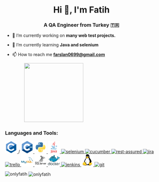<h1 align="center">Hi 👋, I'm Fatih</h1>
<h3 align="center">A QA Engineer from Turkey 🇹🇷</h3>


- 🔭 I’m currently working on **many web test projects.**

- 🌱 I’m currently learning **Java and selenium**

- 📫 How to reach me **farslan0699@gmail.com**

&nbsp;&nbsp;&nbsp;&nbsp;&nbsp;&nbsp;&nbsp;&nbsp;&nbsp;&nbsp;&nbsp;&nbsp;&nbsp;&nbsp;&nbsp;&nbsp;<img src="https://media2.giphy.com/media/3o7WTL4qQCbbLLV2Pm/giphy.gif?cid=ecf05e47u9y1mxy0f76r6izfv6wswd04k92yy4f7wt0p7i4c&rid=giphy.gif&ct=g" width="195" height="195" /> 

<h3 align="left">Languages and Tools:</h3>
<p align="left"> </a> <a href="https://en.wikipedia.org/wiki/C_(programming_language)" target="_blank" rel="noreferrer"> <img src="https://raw.githubusercontent.com/devicons/devicon/master/icons/c/c-original.svg" alt="c" width="40" height="40"/> </a> / <a href="https://en.wikipedia.org/wiki/C%2B%2B" target="_blank" rel="noreferrer"> <img src="https://raw.githubusercontent.com/devicons/devicon/master/icons/cplusplus/cplusplus-original.svg" alt="c++" width="40" height="40"/> </a> <a href="https://www.python.org/" target="_blank" rel="noreferrer"> <img src="https://raw.githubusercontent.com/devicons/devicon/master/icons/python/python-original.svg" alt="python" width="40" height="40"/> </a> <a href="https://www.java.com/" target="_blank" rel="noreferrer"> <img src="https://raw.githubusercontent.com/devicons/devicon/master/icons/java/java-original-wordmark.svg" alt="java" width="40" height="40"/> </a> <a href="https://www.selenium.dev/" target="_blank" rel="noreferrer"> <img src="https://raw.githubusercontent.com/SeleniumHQ/selenium/main/common/src/web/images/selenium-logo.png" alt="selenium" width="40" height="40"/> </a>
 </a> <a href="https://cucumber.io/" target="_blank" rel="noreferrer"> <img src="https://www.vectorlogo.zone/logos/cucumberio/cucumberio-icon.svg" alt="cucumber" width="40" height="40"/> </a> <a href="https://rest-assured.io/" target="_blank" rel="noreferrer"> <img src="https://raw.githubusercontent.com/rest-assured/rest-assured.github.io/main/src/images/logo.svg" alt="rest-assured" width="40" height="40"/> </a>
<a href="https://www.atlassian.com/software/jira" target="_blank" rel="noreferrer"> <img src="https://www.vectorlogo.zone/logos/atlassian_jira/atlassian_jira-icon.svg" alt="jira" width="40" height="40"/> </a> <a href="https://trello.com/" target="_blank" rel="noreferrer"> <img src="https://www.vectorlogo.zone/logos/trello/trello-icon.svg" alt="trello" width="40" height="40"/> </a> </a> <a href="https://www.mysql.com/" target="_blank" rel="noreferrer"> <img src="https://raw.githubusercontent.com/devicons/devicon/master/icons/mysql/mysql-original-wordmark.svg" alt="mysql" width="40" height="40"/> </a> <a href="https://www.microsoft.com/en-us/sql-server" target="_blank" rel="noreferrer"> <img src="https://raw.githubusercontent.com/devicons/devicon/master/icons/microsoftsqlserver/microsoftsqlserver-plain-wordmark.svg" alt="mssql" width="40" height="40"/> </a>
 </a> <a href="https://www.docker.com/" target="_blank" rel="noreferrer"> <img src="https://raw.githubusercontent.com/devicons/devicon/master/icons/docker/docker-original-wordmark.svg" alt="docker" width="40" height="40"/> 
 </a> </a> <a href="https://www.jenkins.io" target="_blank" rel="noreferrer"> <img src="https://www.vectorlogo.zone/logos/jenkins/jenkins-icon.svg" alt="jenkins" width="40" height="40"/> </a> <a href="https://www.linux.org/" target="_blank" rel="noreferrer"> <img src="https://raw.githubusercontent.com/devicons/devicon/master/icons/linux/linux-original.svg" alt="linux" width="40" height="40"/> </a> </a> <a href="https://git-scm.com/" target="_blank" rel="noreferrer"> <img src="https://www.vectorlogo.zone/logos/git-scm/git-scm-icon.svg" alt="git" width="40" height="40"/> </a>  </p>

<p><img align="left" src="https://github-readme-stats.vercel.app/api/top-langs?username=onlyfatih&show_icons=true&locale=en&layout=compact" alt="onlyfatih" /></p>

<p>&nbsp;<img align="center" src="https://github-readme-stats.vercel.app/api?username=onlyfatih&show_icons=true&locale=en" alt="onlyfatih" /></p>
